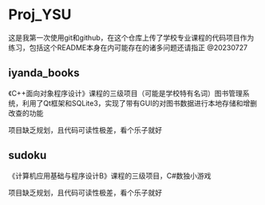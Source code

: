 # Proj_YSU
这是我第一次使用git和github，在这个仓库上传了学校专业课程的代码项目作为练习，包括这个README本身在内可能存在的诸多问题还请指正
@20230727

## iyanda_books
《C++面向对象程序设计》课程的三级项目（可能是学校特有名词）图书管理系统，利用了Qt框架和SQLite3，实现了带有GUI的对图书数据进行本地存储和增删改查的功能

项目缺乏规划，且代码可读性极差，看个乐子就好


## sudoku
《计算机应用基础与程序设计B》课程的三级项目，C#数独小游戏

项目缺乏规划，且代码可读性极差，看个乐子就好
